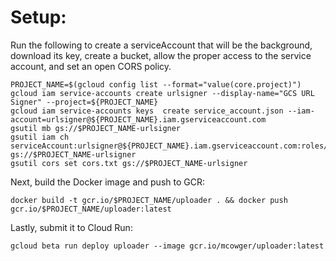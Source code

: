 # Setup:

Run the following to create a serviceAccount that will be the background, download its key, create a bucket, allow the proper access to the service account, and set an open CORS policy.

```shell
PROJECT_NAME=$(gcloud config list --format="value(core.project)")
gcloud iam service-accounts create urlsigner --display-name="GCS URL Signer" --project=${PROJECT_NAME}
gcloud iam service-accounts keys  create service_account.json --iam-account=urlsigner@${PROJECT_NAME}.iam.gserviceaccount.com
gsutil mb gs://$PROJECT_NAME-urlsigner
gsutil iam ch  serviceAccount:urlsigner@${PROJECT_NAME}.iam.gserviceaccount.com:roles/storage.admin gs://$PROJECT_NAME-urlsigner
gsutil cors set cors.txt gs://$PROJECT_NAME-urlsigner
```

Next, build the Docker image and push to GCR:

```shell
docker build -t gcr.io/$PROJECT_NAME/uploader . && docker push gcr.io/$PROJECT_NAME/uploader:latest
```

Lastly, submit it to Cloud Run:

```shell
gcloud beta run deploy uploader --image gcr.io/mcowger/uploader:latest
```